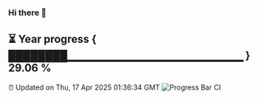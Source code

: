 ### Hi there 👋
⏳ Year progress { ████████▁▁▁▁▁▁▁▁▁▁▁▁▁▁▁▁▁▁▁▁▁▁ } 29.06 %
---
⏰ Updated on Thu, 17 Apr 2025 01:36:34 GMT
![Progress Bar CI](https://github.com/liununu/liununu/workflows/Progress%20Bar%20CI/badge.svg)

